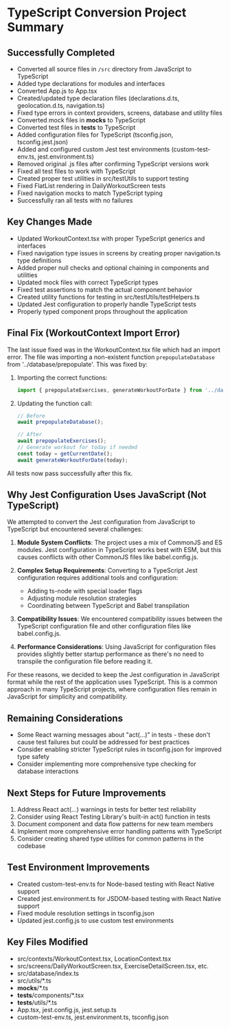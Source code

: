 # TypeScript Conversion Project Summary

## Successfully Completed
- Converted all source files in `/src` directory from JavaScript to TypeScript
- Added type declarations for modules and interfaces
- Converted App.js to App.tsx
- Created/updated type declaration files (declarations.d.ts, geolocation.d.ts, navigation.ts)
- Fixed type errors in context providers, screens, database and utility files
- Converted mock files in __mocks__ to TypeScript
- Converted test files in __tests__ to TypeScript
- Added configuration files for TypeScript (tsconfig.json, tsconfig.jest.json)
- Added and configured custom Jest test environments (custom-test-env.ts, jest.environment.ts)
- Removed original .js files after confirming TypeScript versions work
- Fixed all test files to work with TypeScript
- Created proper test utilities in src/testUtils to support testing
- Fixed FlatList rendering in DailyWorkoutScreen tests
- Fixed navigation mocks to match TypeScript typing
- Successfully ran all tests with no failures

## Key Changes Made
- Updated WorkoutContext.tsx with proper TypeScript generics and interfaces
- Fixed navigation type issues in screens by creating proper navigation.ts type definitions
- Added proper null checks and optional chaining in components and utilities
- Updated mock files with correct TypeScript types
- Fixed test assertions to match the actual component behavior
- Created utility functions for testing in src/testUtils/testHelpers.ts
- Updated Jest configuration to properly handle TypeScript tests
- Properly typed component props throughout the application

## Final Fix (WorkoutContext Import Error)
The last issue fixed was in the WorkoutContext.tsx file which had an import error. The file was importing a non-existent function `prepopulateDatabase` from '../database/prepopulate'. This was fixed by:

1. Importing the correct functions:
   ```typescript
   import { prepopulateExercises, generateWorkoutForDate } from '../database/prepopulate';
   ```

2. Updating the function call:
   ```typescript
   // Before
   await prepopulateDatabase();
   
   // After
   await prepopulateExercises();
   // Generate workout for today if needed
   const today = getCurrentDate();
   await generateWorkoutForDate(today);
   ```

All tests now pass successfully after this fix.

## Why Jest Configuration Uses JavaScript (Not TypeScript)

We attempted to convert the Jest configuration from JavaScript to TypeScript but encountered several challenges:

1. **Module System Conflicts**: The project uses a mix of CommonJS and ES modules. Jest configuration in TypeScript works best with ESM, but this causes conflicts with other CommonJS files like babel.config.js.

2. **Complex Setup Requirements**: Converting to a TypeScript Jest configuration requires additional tools and configuration:
   - Adding ts-node with special loader flags
   - Adjusting module resolution strategies
   - Coordinating between TypeScript and Babel transpilation

3. **Compatibility Issues**: We encountered compatibility issues between the TypeScript configuration file and other configuration files like babel.config.js.

4. **Performance Considerations**: Using JavaScript for configuration files provides slightly better startup performance as there's no need to transpile the configuration file before reading it.

For these reasons, we decided to keep the Jest configuration in JavaScript format while the rest of the application uses TypeScript. This is a common approach in many TypeScript projects, where configuration files remain in JavaScript for simplicity and compatibility.

## Remaining Considerations
- Some React warning messages about "act(...)" in tests - these don't cause test failures but could be addressed for best practices
- Consider enabling stricter TypeScript rules in tsconfig.json for improved type safety
- Consider implementing more comprehensive type checking for database interactions

## Next Steps for Future Improvements
1. Address React act(...) warnings in tests for better test reliability
2. Consider using React Testing Library's built-in act() function in tests
3. Document component and data flow patterns for new team members
4. Implement more comprehensive error handling patterns with TypeScript
5. Consider creating shared type utilities for common patterns in the codebase

## Test Environment Improvements
- Created custom-test-env.ts for Node-based testing with React Native support
- Created jest.environment.ts for JSDOM-based testing with React Native support
- Fixed module resolution settings in tsconfig.json
- Updated jest.config.js to use custom test environments

## Key Files Modified
- src/contexts/WorkoutContext.tsx, LocationContext.tsx
- src/screens/DailyWorkoutScreen.tsx, ExerciseDetailScreen.tsx, etc.
- src/database/index.ts
- src/utils/*.ts
- __mocks__/*.ts
- __tests__/components/*.tsx
- __tests__/utils/*.ts
- App.tsx, jest.config.js, jest.setup.ts
- custom-test-env.ts, jest.environment.ts, tsconfig.json
